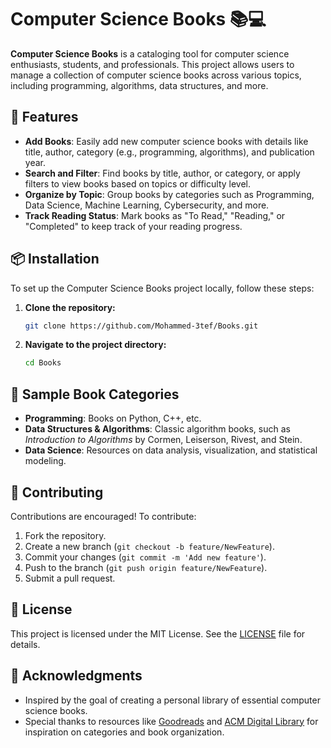 # Computer Science Books 📚💻

**Computer Science Books** is a cataloging tool for computer science enthusiasts, students, and professionals. This project allows users to manage a collection of computer science books across various topics, including programming, algorithms, data structures, and more.

## 🚀 Features

- **Add Books**: Easily add new computer science books with details like title, author, category (e.g., programming, algorithms), and publication year.
- **Search and Filter**: Find books by title, author, or category, or apply filters to view books based on topics or difficulty level.
- **Organize by Topic**: Group books by categories such as Programming, Data Science, Machine Learning, Cybersecurity, and more.
- **Track Reading Status**: Mark books as "To Read," "Reading," or "Completed" to keep track of your reading progress.

## 📦 Installation

To set up the Computer Science Books project locally, follow these steps:

1. **Clone the repository:**
   ```bash
   git clone https://github.com/Mohammed-3tef/Books.git
   ```
2. **Navigate to the project directory:**
   ```bash
   cd Books
   ```

## 📘 Sample Book Categories

- **Programming**: Books on Python, C++, etc.
- **Data Structures & Algorithms**: Classic algorithm books, such as *Introduction to Algorithms* by Cormen, Leiserson, Rivest, and Stein.
- **Data Science**: Resources on data analysis, visualization, and statistical modeling.

## 👤 Contributing

Contributions are encouraged! To contribute:

1. Fork the repository.
2. Create a new branch (`git checkout -b feature/NewFeature`).
3. Commit your changes (`git commit -m 'Add new feature'`).
4. Push to the branch (`git push origin feature/NewFeature`).
5. Submit a pull request.

## 📄 License

This project is licensed under the MIT License. See the [LICENSE](LICENSE) file for details.

## 🤝 Acknowledgments

- Inspired by the goal of creating a personal library of essential computer science books.
- Special thanks to resources like [Goodreads](https://www.goodreads.com/) and [ACM Digital Library](https://dl.acm.org/) for inspiration on categories and book organization.
